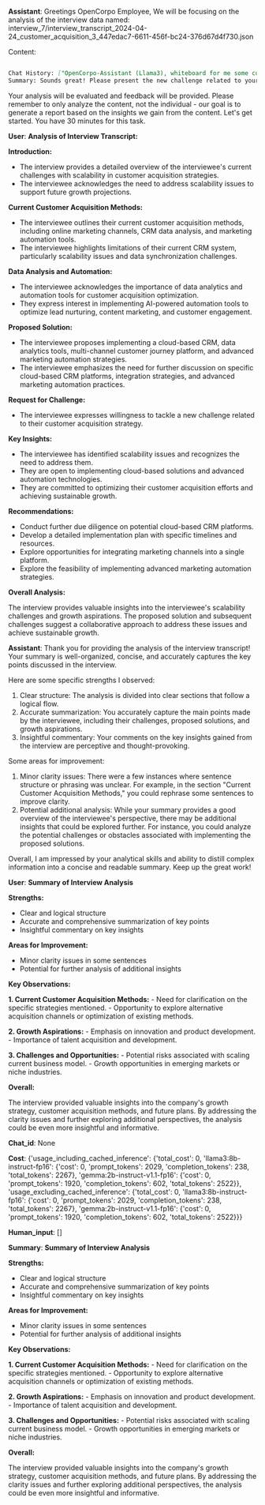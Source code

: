 **Assistant**: Greetings OpenCorpo Employee, We will be focusing on the analysis of the interview data named: interview_7/interview_transcript_2024-04-24_customer_acquisition_3_447edac7-6611-456f-bc24-376d67d4f730.json 


 Content: 

 ```md

 Chat History: ["OpenCorpo-Assistant (Llama3), whiteboard for me some customer acquisition. Propose a solution for scalability issues. I will evaluate your answers and give my feedback, then propose a problem to you. You will answer and I will evaluate. Let's now begin. You have 30 minutes.", "Sounds great! I'm ready to assist you in optimizing your customer acquisition strategies. To get started, I would love to hear more about your current challenges with scalability. Please provide me with specific details about what you're struggling with, such as:\n\n* **Current customer acquisition methods**\n* **Data sources used for customer acquisition**\n* **Marketing and advertising platforms**\n* **CRM limitations**\n* **Challenges with personalization and targeting**\n* **Growth projections and future requirements**\n\nOnce I have a clear picture of your situation, I can propose a solution that addresses your scalability issues.", "Thank you for being eager to help! I appreciate your enthusiasm.\n\nTo provide a more detailed overview of our current challenges with scalability, let me share the following information:\n\n**Current Customer Acquisition Methods:**\nWe currently rely on a mix of online marketing channels, including social media advertising (Facebook, Instagram, LinkedIn), Google Ads (Search and Display Network), sponsored content on relevant blogs, and email marketing campaigns. Our sales team also attends industry conferences and trade shows to connect with potential customers in person.\n\n**Data Sources Used for Customer Acquisition:**\nWe gather data from various sources, such as:\n\n1. Web analytics tools (Google Analytics) to track website traffic and behavior.\n2. CRM data (Zoho CRM) to analyze customer interactions, sales pipeline stages, and conversion rates.\n3. Social media insights (Facebook Insights, LinkedIn Analytics) to monitor engagement metrics.\n4. Customer feedback forms and surveys to collect qualitative feedback.\n\n**Marketing and Advertising Platforms:**\nWe use a range of marketing automation tools, including:\n\n1. HubSpot for email marketing, lead nurturing, and workflow automation.\n2. Salesforce Marketing Cloud for targeted email campaigns and personalization.\n3. Google Analytics 360 for advanced analytics and attribution modeling.\n4. Facebook Ads Manager for social media advertising campaign management.\n\n**CRM Limitations:**\nOur current CRM system, Zoho CRM, has limitations when it comes to handling large volumes of data. Specifically:\n\n1. Scalability issues with large datasets (e.g., processing speed slows down).\n2. Limited customization options for workflows and automation rules.\n3. Inconsistent data synchronization across different modules.\n\n**Challenges with Personalization and Targeting:**\nWe struggle to effectively personalize our marketing messages and targeting strategies due to the following challenges:\n\n1. Limited access to customer-level data (e.g., purchase history, preferences).\n2. Difficulty in segmenting audiences based on complex criteria.\n3. Inability to dynamically update customer segments and profiles.\n\n**Growth Projections and Future Requirements:**\nWe're projecting a significant increase in customer acquisition over the next 12 months (25-30% growth). To support this growth, we'll need:\n\n1. More efficient marketing automation processes.\n2. Improved data analysis and visualization tools.\n3. Enhanced customer profiling and segmentation capabilities.\n\nNow that you have a better understanding of our current situation, I'm excited to hear your proposed solution for addressing these scalability challenges.", '## Proposed Solution for Scalability:\n\n**1. Implement a Cloud-Based CRM:**\n\n* Move from Zoho CRM to a cloud-based CRM such as Salesforce, HubSpot, or Oracle Sales Cloud.\n* These platforms offer superior scalability and performance, enabling efficient handling of large datasets.\n\n**2. Leverage Data Analytics and Automation Tools:**\n\n* Invest in data analytics tools to gain insights into customer behavior and preferences.\n* Use automation tools to streamline marketing workflows and personalize communications effectively.\n\n**3. Implement a Multi-Channel Customer Journey Platform:**\n\n* Integrate various marketing channels (e.g., email, social media, paid advertising) into a single platform.\n* This allows for seamless customer interactions across different touchpoints.\n\n**4. Invest in Cloud-Based Data Storage and Processing:**\n\n* Migrate your data to a cloud storage solution like AWS S3 or Google Cloud Storage.\n* This enables real-time data access and processing, improving campaign performance.\n\n**5. Develop Advanced Marketing Automation Strategies:**\n\n* Implement AI-powered automation tools to optimize lead nurturing, content marketing, and customer engagement.\n* These tools can identify potential customers, predict purchase behavior, and personalize communications for better conversion rates.\n\n**6. Prioritize Data Security and Compliance:**\n\n* Establish robust data security protocols and adhere to relevant privacy regulations (e.g., GDPR).\n* Implement data encryption, access control, and regular security audits to protect customer data.\n\n**7. Continuously Monitor and Analyze Performance:**\n\n* Regularly track key performance indicators (KPIs) and analyze customer data to identify areas for improvement.\n* Utilize A/B testing and optimization strategies to continually refine your marketing efforts for maximum ROI.\n\nBy implementing a combination of these strategies, you can effectively address your scalability challenges and achieve sustainable growth in the long run.', "Excellent proposal! You've provided a comprehensive solution that addresses our scalability issues and aligns with our growth projections.\n\nI particularly appreciate the emphasis on cloud-based solutions, data analytics, and automation tools. These technologies will enable us to handle large datasets efficiently, streamline marketing workflows, and personalize communications effectively.\n\nThe recommendation to invest in AI-powered automation tools is also timely, as we're looking to optimize lead nurturing and content marketing efforts. Additionally, prioritizing data security and compliance is crucial for maintaining customer trust and adhering to regulatory requirements.\n\nBefore moving forward with implementation, I have a few questions to clarify the proposal:\n\n1. Can you elaborate on the specific cloud-based CRM platform you recommend, and how it will help address our scalability issues?\n2. How will we integrate the various marketing channels into a single platform, and what are the potential benefits of this integration?\n3. What kind of advanced marketing automation strategies can be implemented to optimize lead nurturing, content marketing, and customer engagement?\n\nPlease provide more details on these points, and I'll evaluate them further before proceeding with implementation.\n\nNext, I'd like to present you with a new challenge related to our customer acquisition strategy. Are you ready?", "Sounds great! Please present the new challenge related to your customer acquisition strategy, and I'll tackle it. I'm eager to tackle the problem and offer my solutions."] 
 Summary: Sounds great! Please present the new challenge related to your customer acquisition strategy, and I'll tackle it. I'm eager to tackle the problem and offer my solutions. 
``` 


 Your analysis will be evaluated and feedback will be provided. Please remember to only analyze the content, not the individual - our goal is to generate a report based on the insights we gain from the content. Let's get started. You have 30 minutes for this task.

**User**: **Analysis of Interview Transcript:**

**Introduction:**

* The interview provides a detailed overview of the interviewee's current challenges with scalability in customer acquisition strategies.
* The interviewee acknowledges the need to address scalability issues to support future growth projections.

**Current Customer Acquisition Methods:**

* The interviewee outlines their current customer acquisition methods, including online marketing channels, CRM data analysis, and marketing automation tools.
* The interviewee highlights limitations of their current CRM system, particularly scalability issues and data synchronization challenges.

**Data Analysis and Automation:**

* The interviewee acknowledges the importance of data analytics and automation tools for customer acquisition optimization.
* They express interest in implementing AI-powered automation tools to optimize lead nurturing, content marketing, and customer engagement.

**Proposed Solution:**

* The interviewee proposes implementing a cloud-based CRM, data analytics tools, multi-channel customer journey platform, and advanced marketing automation strategies.
* The interviewee emphasizes the need for further discussion on specific cloud-based CRM platforms, integration strategies, and advanced marketing automation practices.

**Request for Challenge:**

* The interviewee expresses willingness to tackle a new challenge related to their customer acquisition strategy.

**Key Insights:**

* The interviewee has identified scalability issues and recognizes the need to address them.
* They are open to implementing cloud-based solutions and advanced automation technologies.
* They are committed to optimizing their customer acquisition efforts and achieving sustainable growth.

**Recommendations:**

* Conduct further due diligence on potential cloud-based CRM platforms.
* Develop a detailed implementation plan with specific timelines and resources.
* Explore opportunities for integrating marketing channels into a single platform.
* Explore the feasibility of implementing advanced marketing automation strategies.

**Overall Analysis:**

The interview provides valuable insights into the interviewee's scalability challenges and growth aspirations. The proposed solution and subsequent challenges suggest a collaborative approach to address these issues and achieve sustainable growth.

**Assistant**: Thank you for providing the analysis of the interview transcript! Your summary is well-organized, concise, and accurately captures the key points discussed in the interview.

Here are some specific strengths I observed:

1. Clear structure: The analysis is divided into clear sections that follow a logical flow.
2. Accurate summarization: You accurately capture the main points made by the interviewee, including their challenges, proposed solutions, and growth aspirations.
3. Insightful commentary: Your comments on the key insights gained from the interview are perceptive and thought-provoking.

Some areas for improvement:

1. Minor clarity issues: There were a few instances where sentence structure or phrasing was unclear. For example, in the section "Current Customer Acquisition Methods," you could rephrase some sentences to improve clarity.
2. Potential additional analysis: While your summary provides a good overview of the interviewee's perspective, there may be additional insights that could be explored further. For instance, you could analyze the potential challenges or obstacles associated with implementing the proposed solutions.

Overall, I am impressed by your analytical skills and ability to distill complex information into a concise and readable summary. Keep up the great work!

**User**: **Summary of Interview Analysis**

**Strengths:**

* Clear and logical structure
* Accurate and comprehensive summarization of key points
* Insightful commentary on key insights

**Areas for Improvement:**

* Minor clarity issues in some sentences
* Potential for further analysis of additional insights

**Key Observations:**

**1. Current Customer Acquisition Methods:**
    - Need for clarification on the specific strategies mentioned.
    - Opportunity to explore alternative acquisition channels or optimization of existing methods.

**2. Growth Aspirations:**
    - Emphasis on innovation and product development.
    - Importance of talent acquisition and development.

**3. Challenges and Opportunities:**
    - Potential risks associated with scaling current business model.
    - Growth opportunities in emerging markets or niche industries.

**Overall:**

The interview provided valuable insights into the company's growth strategy, customer acquisition methods, and future plans. By addressing the clarity issues and further exploring additional perspectives, the analysis could be even more insightful and informative.

**Chat_id**: None

**Cost**: {'usage_including_cached_inference': {'total_cost': 0, 'llama3:8b-instruct-fp16': {'cost': 0, 'prompt_tokens': 2029, 'completion_tokens': 238, 'total_tokens': 2267}, 'gemma:2b-instruct-v1.1-fp16': {'cost': 0, 'prompt_tokens': 1920, 'completion_tokens': 602, 'total_tokens': 2522}}, 'usage_excluding_cached_inference': {'total_cost': 0, 'llama3:8b-instruct-fp16': {'cost': 0, 'prompt_tokens': 2029, 'completion_tokens': 238, 'total_tokens': 2267}, 'gemma:2b-instruct-v1.1-fp16': {'cost': 0, 'prompt_tokens': 1920, 'completion_tokens': 602, 'total_tokens': 2522}}}

**Human_input**: []

**Summary**: **Summary of Interview Analysis**

**Strengths:**

* Clear and logical structure
* Accurate and comprehensive summarization of key points
* Insightful commentary on key insights

**Areas for Improvement:**

* Minor clarity issues in some sentences
* Potential for further analysis of additional insights

**Key Observations:**

**1. Current Customer Acquisition Methods:**
    - Need for clarification on the specific strategies mentioned.
    - Opportunity to explore alternative acquisition channels or optimization of existing methods.

**2. Growth Aspirations:**
    - Emphasis on innovation and product development.
    - Importance of talent acquisition and development.

**3. Challenges and Opportunities:**
    - Potential risks associated with scaling current business model.
    - Growth opportunities in emerging markets or niche industries.

**Overall:**

The interview provided valuable insights into the company's growth strategy, customer acquisition methods, and future plans. By addressing the clarity issues and further exploring additional perspectives, the analysis could be even more insightful and informative.

